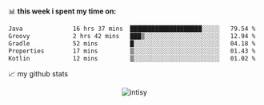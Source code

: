 📊 **this week i spent my time on:**
<!--START_SECTION:waka-->

```txt
Java              16 hrs 37 mins  ████████████████████░░░░░   79.54 %
Groovy            2 hrs 42 mins   ███▒░░░░░░░░░░░░░░░░░░░░░   12.94 %
Gradle            52 mins         █░░░░░░░░░░░░░░░░░░░░░░░░   04.18 %
Properties        17 mins         ▒░░░░░░░░░░░░░░░░░░░░░░░░   01.43 %
Kotlin            12 mins         ▒░░░░░░░░░░░░░░░░░░░░░░░░   01.02 %
```

<!--END_SECTION:waka-->


📈 my github stats

<p align="center"> <img src="https://github-readme-stats.vercel.app/api?username=intisy&show_icons=true&theme=gotham" alt="intisy" />




